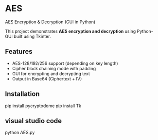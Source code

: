 # AES
 AES Encryption & Decryption (GUI in Python)

This project demonstrates **AES encryption and decryption** using Python-GUI built using Tkinter.

## Features
- AES-128/192/256 support (depending on key length)
- Cipher block chaining mode with padding
- GUI for encrypting and decrypting text
- Output in Base64 (Ciphertext + IV)

## Installation
pip install pycryptodome
pip install Tk



## visual studio code
python AES.py



